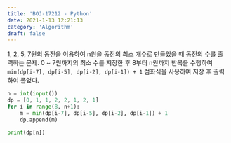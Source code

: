 ```yaml
---
title: 'BOJ-17212 - Python'
date: 2021-1-13 12:21:13
category: 'Algorithm'
draft: false
---
```

1, 2, 5, 7원의 동전을 이용하여 n원을 동전의 최소 개수로 만들었을 때 동전의 수를 출력하는 문제. 0 ~ 7원까지의 최소 수를 저장한 후 8부터 n원까지 반복을 수행하여 `min(dp[i-7], dp[i-5], dp[i-2], dp[i-1]) + 1` 점화식을 사용하여 저장 후 출력하여 풀었다.
```python
n = int(input())
dp = [0, 1, 1, 2, 2, 1, 2, 1]
for i in range(8, n+1):
    m = min(dp[i-7], dp[i-5], dp[i-2], dp[i-1]) + 1
    dp.append(m)

print(dp[n])

```